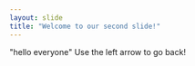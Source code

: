 ```yaml
---
layout: slide
title: "Welcome to our second slide!"
---
```

"hello everyone"
Use the left arrow to go back!
